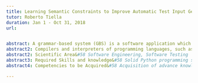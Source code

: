 ```yaml
---
title: Learning Semantic Constraints to Improve Automatic Test Input Generation for Grammar-based Systems
tutor: Roberto Tiella
duration: Jan 1 - Oct 31, 2018
url: 


abstract: A grammar-based system (GBS) is a software application which performs computations on a highly-structured textual input. Compilers and interpreters of programming languages, such as Java or C#, are well-known examples of GBSs but many other types of applications are actually GBSs: html browsers, postscript rendering engines, SQL interpreters, to cite a few. Often the development process of a GBS is based on tools, such as Lex/Yacc and Antlr, which generate code from an annotated Context Free Grammar (CFG). Thus it is reasonable to assume that a CFG describing an over-approximation of the input strings accepted by a GBS exists. Many techniques were developed to randomly sample such over-approximating language. One of the main open challenges in test input generation for GBSs is how to deal with the set of semantic constraints not captured by CFG rules. The aim of this research internship is to investigate how the application of NLP and machine learning techniques, e.g. neural networks, can improve state-of-the-art sentence generators based on CFG.   
abstract2: Compilers and interpreters of programming languages, such as Java or C#, are well-known examples of GBSs but many other types of applications are actually GBSs&#58 html browsers, postscript rendering engines, SQL interpreters, to cite a few. Often the development process of a GBS is based on tools, such as Lex/Yacc and Antlr, which generate code from an annotated Context Free Grammar (CFG). Thus it is reasonable to assume that a CFG describing an over-approximation of the input strings accepted by a GBS exists. Many techniques were developed to randomly sample such over-approximating language. One of the main open challenges in test input generation for GBSs is how to deal with the set of semantic constraints not captured by CFG rules. The aim of this research internship is to investigate how the application of NLP and machine learning techniques, e.g. neural networks, can improve state-of-the-art sentence generators based on CFG.
abstract2: Scientific Area&#58 Software Engineering, Software Testing
abstract3: Required Skills and knowledge&#58 Solid Python programming skills; Basic knowledge of programming language compilers, and grammar-based system development tools, e.g. Antlr, Lex/Yacc, etc.
abstract4: Competencies to be Acquired&#58 Acquisition of advance knowledge and skills in Software Testing; Acquisition of knowledge and skills in NLP and Neural Network technologies; Contribution to the development of a state-of-the-art research-driven tool.

---
```



